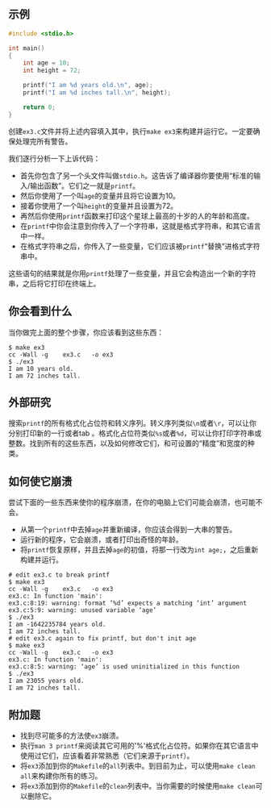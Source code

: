 ## 示例

```c
#include <stdio.h>

int main()
{
    int age = 10;
    int height = 72;

    printf("I am %d years old.\n", age);
    printf("I am %d inches tall.\n", height);

    return 0;
}
```

创建`ex3.c`文件并将上述内容填入其中，执行`make ex3`来构建并运行它。一定要确保处理完所有警告。

我们逐行分析一下上诉代码：

- 首先你包含了另一个头文件叫做`stdio.h`。这告诉了编译器你要使用“标准的输入/输出函数”。它们之一就是`printf`。
- 然后你使用了一个叫`age`的变量并且将它设置为10。
- 接着你使用了一个叫`height`的变量并且设置为72。
- 再然后你使用`printf`函数来打印这个星球上最高的十岁的人的年龄和高度。
- 在`printf`中你会注意到你传入了一个字符串，这就是格式字符串，和其它语言中一样。
- 在格式字符串之后，你传入了一些变量，它们应该被`printf`“替换”进格式字符串中。

这些语句的结果就是你用`printf`处理了一些变量，并且它会构造出一个新的字符串，之后将它打印在终端上。

## 你会看到什么

当你做完上面的整个步骤，你应该看到这些东西：

```shell
$ make ex3
cc -Wall -g    ex3.c   -o ex3
$ ./ex3
I am 10 years old.
I am 72 inches tall.
```

## 外部研究

搜索`printf`的所有格式化占位符和转义序列。转义序列类似`\n`或者`\r`，可以让你分别打印新的一行或者tab 。格式化占位符类似`%s`或者`%d`，可以让你打印字符串或整数。找到所有的这些东西，以及如何修改它们，和可设置的“精度”和宽度的种类。

## 如何使它崩溃

尝试下面的一些东西来使你的程序崩溃，在你的电脑上它们可能会崩溃，也可能不会。

- 从第一个`printf`中去掉`age`并重新编译，你应该会得到一大串的警告。
- 运行新的程序，它会崩溃，或者打印出奇怪的年龄。
- 将`printf`恢复原样，并且去掉`age`的初值，将那一行改为`int age;`，之后重新构建并运行。

```shell
# edit ex3.c to break printf
$ make ex3
cc -Wall -g    ex3.c   -o ex3
ex3.c: In function 'main':
ex3.c:8:19: warning: format ‘%d’ expects a matching ‘int’ argument
ex3.c:5:9: warning: unused variable ‘age’
$ ./ex3
I am -1642235784 years old.
I am 72 inches tall.
# edit ex3.c again to fix printf, but don't init age
$ make ex3
cc -Wall -g    ex3.c   -o ex3
ex3.c: In function 'main':
ex3.c:8:5: warning: ‘age’ is used uninitialized in this function
$ ./ex3
I am 23055 years old.
I am 72 inches tall.
```

## 附加题

- 找到尽可能多的方法使`ex3`崩溃。
- 执行`man 3 printf`来阅读其它可用的'%'格式化占位符。如果你在其它语言中使用过它们，应该看着非常熟悉（它们来源于`printf`）。
- 将`ex3`添加到你的`Makefile`的`all`列表中。到目前为止，可以使用`make clean all`来构建你所有的练习。
- 将`ex3`添加到你的`Makefile`的`clean`列表中。当你需要的时候使用`make clean`可以删除它。